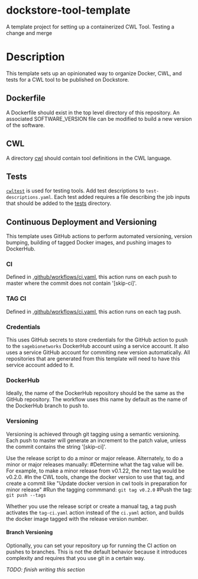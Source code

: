 # dockstore-tool-template
A template project for setting up a containerized CWL Tool.
Testing a change and merge
# Description

This template sets up an opinionated way to organize Docker, CWL, and tests for a CWL tool to be published on Dockstore.

## Dockerfile

A Dockerfile should exist in the top level directory of this repository. An associated SOFTWARE_VERSION file can be
modified to build a new version of the software.

## CWL

A directory [cwl](cwl) should contain tool definitions in the CWL language.

## Tests

[`cwltest`](https://github.com/common-workflow-language/cwltest) is used for
testing tools. Add test descriptions to `test-descriptions.yaml`. Each test
added requires a file describing the job inputs that should be added to the
[tests](tests) directory.

## Continuous Deployment and Versioning

This template uses GitHub actions to perform automated versioning, version
bumping, building of tagged Docker images, and pushing images to DockerHub.

### CI
Defined in [.github/workflows/ci.yaml](.github/workflows/ci.yaml), this action
runs on each push to master where the commit does not contain '[skip-ci]'.

### TAG CI
Defined in [.github/workflows/ci.yaml](.github/workflows/tag-ci.yaml), this action
runs on each tag push.

### Credentials

This uses GitHub secrets to store credentials for the GitHub action to push to
the `sagebionetworks` DockerHub account using a service account. It also uses a
service GitHub account for commiting new version automatically. All repositories
that are generated from this template will need to have this service account
added to it.

### DockerHub

Ideally, the name of the DockerHub repository should be the same as the GitHub
repository. The workflow uses this name by default as the name of the DockerHub
branch to push to.

### Versioning
Versioning is achieved through git tagging using a semantic versioning.
Each push to master will generate an increment to the patch value, unless the
commit contains the string '[skip-ci]'.

Use the release script to do a minor or major release. Alternately, to do a
minor or major releases manually:
#Determine what the tag value will be. For example, to make a minor release from v0.1.22, the next tag would be v0.2.0.
#In the CWL tools, change the docker version to use that tag, and create a commit like "Update docker version in cwl tools in preparation for minor release"
#Run the tagging commmand: `git tag v0.2.0`
#Push the tag: `git push --tags`

Whether you use the release script or create a manual tag, a tag push activates
the `tag-ci.yaml` action instead of the `ci.yaml` action, and builds the docker
image tagged with the release version number.

#### Branch Versioning
Optionally, you can set your repository up for running the CI action on pushes
to branches. This is not the default behavior because it introduces complexity
and requires that you use git in a certain way.

*TODO: finish writing this section*
